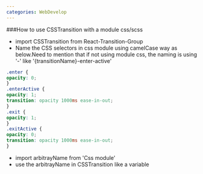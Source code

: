 ```yaml
---
categories: WebDevelop
---
```


###How to use CSSTransition with a module css/scss
* import CSSTransition from React-Transition-Group
* Name the CSS selectors in css module using camelCase way as below.Need to mention that if not using module css, the naming is using '-' like '{transitionName}-enter-active'
```css
.enter {
opacity: 0;
}
.enterActive {
opacity: 1;
transition: opacity 1000ms ease-in-out;
}
.exit {
opacity: 1;
}
.exitActive {
opacity: 0;
transition: opacity 1000ms ease-in-out;
}
```
* import arbitrayName from 'Css module'
* use the arbitrayName in CSSTransition like a variable
